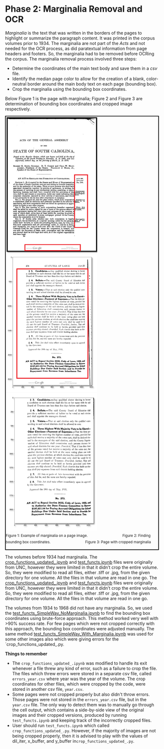 # Phase 2: Marginalia Removal and OCR
*Marginalia* is the text that was written in the borders of the pages to highlight or summarize the paragraph content. It was printed in the corpus volumes prior to 1934. The marginalia are not part of the *Acts* and not needed for the OCR process, as did paratextual information from page headers and footers. So, the marginalia had to be removed before OCRing the corpus. The marginalia removal process involved three steps:
- Determine the coordinates of the main text body and save them in a *csv* file.<br>
- Identify the median page color to allow for the creation of a blank, color-neutral border around the main body text on each page (bounding box).
- Crop the marginalia using the bounding box coordinates.

 Below Figure 1 is the page with marginalia; Figure 2 and Figure 3 are determination of bounding box coordinates and cropped image respectively.
<div style="border: 2px solid black; display: inline-block;">
      <img src="img_marginalia.png" alt="page2" width="300" height="450">
      &nbsp;&nbsp;&nbsp;&nbsp;&nbsp;&nbsp;&nbsp;&nbsp;
      <img src="original.png" alt="page1"  width="300" height="450"> 
      &nbsp;&nbsp;&nbsp;&nbsp;&nbsp;&nbsp;&nbsp;&nbsp;
      <img src="clean.png" alt="page1"  width="300" height="450"> <br>
      <sub>Figure 1: Example of marginalia on a page image. </sub> 
      &nbsp;&nbsp;&nbsp;&nbsp;&nbsp;&nbsp;&nbsp;&nbsp;&nbsp;&nbsp;&nbsp;&nbsp;&nbsp;&nbsp;&nbsp;&nbsp;&nbsp;&nbsp;&nbsp;
      &nbsp;&nbsp;&nbsp;&nbsp;&nbsp;&nbsp;&nbsp;
      <sub>Figure 2: Finding bounding box coordinates. </sub> 
      &nbsp;&nbsp;&nbsp;&nbsp;&nbsp;&nbsp;&nbsp;&nbsp;&nbsp;&nbsp;&nbsp;&nbsp;&nbsp;&nbsp;&nbsp;&nbsp;&nbsp;&nbsp;&nbsp;
      &nbsp;&nbsp;&nbsp;&nbsp;&nbsp;&nbsp;&nbsp;
      <sub>Figure 3: Page with cropped marginalia </sub> 
 <br><br>
</div>

The volumes before 1934 had marginalia. The [crop_functions_updated_.ipynb](crop_functions_updated_.py) and [test_functs.ipynb](test_functs.ipynb) files were originally from UNC, however they were limited in that it didn’t crop the entire volume. So, they were modified to read all files, either .tiff or .jpg, from the given directory for one volume. All the files in that volume are read in one go. The [crop_functions_updated_.ipynb](crop_functions_updated_.py) and [test_functs.ipynb](test_functs.ipynb) files were originally from UNC, however they were limited in that it didn’t crop the entire volume. So, they were modified to read all files, either .tiff or .jpg, from the given directory for one volume. All the files in that volume are read in one go. 

The volumes from 1934 to 1968 did not have any marginalia. So, we used the [test_functs_SimpleWay_NoMarginalia.ipynb](test_functs_SimpleWay_NoMarginalia.ipynb) to find the bounding box coordinates using brute-force approach. This method worked very well with >90% success rate. For few pages which were not cropped correctly with this approach, the bounding box coordinates were adjusted manually. The same method [test_functs_SimpleWay_With_Marginalia.ipynb](test_functs_SimpleWay_With_Marginalia.ipynb) was used for some other images also which were giving errors for the `crop_functions_updated_.py.

**Things to remember**
- The `crop_functions_updated_.ipynb` was modified to handle its exit whenever a file threw any kind of error, such as a failure to crop the file. The files which threw errors were stored in a separate csv file, called `errors_year.csv` where year was the year of the volume. The crop coordinates for other files, which were cropped by the code, were stored in another csv file, `year.csv`.
- Some pages were not cropped properly but also didn't throw errors. Those pages were not stored in the `errors_year.csv` file, but in the `year.csv` file. The only way to detect them was to manually go through the cell output, which contains a side-by-side view of the original images and their cropped versions, produced by running `test_functs.ipynb` and keeping track of the incorrectly cropped files.
- User should run `test_functs.ipynb` which called `crop_functions_updated_.py`. However, if the majority of images are not being cropped properly, then it is advised to play with the values of dil_iter, x_buffer, and y_buffer in`crop_functions_updated_.py`.
